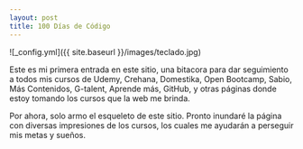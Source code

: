 ```yaml
---
layout: post
title: 100 Días de Código
---
```


![_config.yml]({{ site.baseurl }}/images/teclado.jpg)

Este es mi primera entrada en este sitio, una bitacora para dar seguimiento a todos mis cursos de Udemy, Crehana, Domestika, Open Bootcamp, Sabio, Más Contenidos, G-talent, Aprende más, GitHub, y otras páginas donde estoy tomando los cursos que la web me brinda.

Por ahora, solo armo el esqueleto de este sitio. Pronto inundaré la página con diversas impresiones de los cursos, los cuales me ayudarán a perseguir mis metas y sueños.